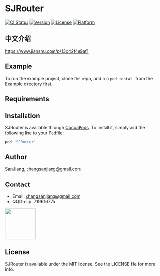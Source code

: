 # SJRouter

[![CI Status](https://img.shields.io/travis/changsanjiang@gmail.com/SJRouter.svg?style=flat)](https://travis-ci.org/changsanjiang@gmail.com/SJRouter)
[![Version](https://img.shields.io/cocoapods/v/SJRouter.svg?style=flat)](https://cocoapods.org/pods/SJRouter)
[![License](https://img.shields.io/cocoapods/l/SJRouter.svg?style=flat)](https://cocoapods.org/pods/SJRouter)
[![Platform](https://img.shields.io/cocoapods/p/SJRouter.svg?style=flat)](https://cocoapods.org/pods/SJRouter)

## 中文介绍
https://www.jianshu.com/p/13c42f4e9af1

## Example

To run the example project, clone the repo, and run `pod install` from the Example directory first.

## Requirements

## Installation

SJRouter is available through [CocoaPods](https://cocoapods.org). To install
it, simply add the following line to your Podfile:

```ruby
pod 'SJRouter'
```

## Author

SanJiang, changsanjiang@gmail.com

## Contact
* Email: changsanjiang@gmail.com
* QQGroup: 719616775 
<img src="https://github.com/changsanjiang/SJVideoPlayer/blob/master/SJVideoPlayerProject/SJVideoPlayerProject/Group.jpeg" width="100"  />

## License

SJRouter is available under the MIT license. See the LICENSE file for more info.
